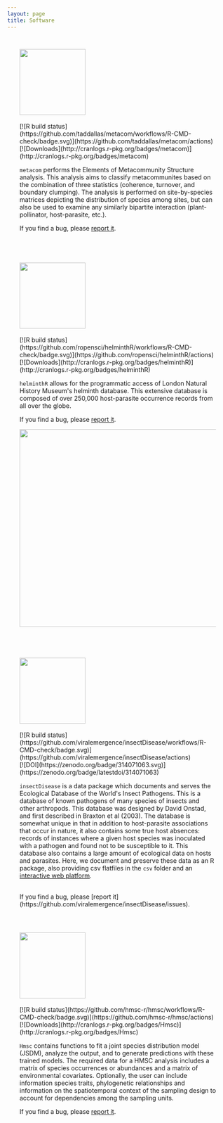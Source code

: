 ```yaml
---
layout: page
title: Software
---
```




<style>
    .pure-g > div {
        -webkit-box-sizing: border-box;
        -moz-box-sizing: border-box;
        box-sizing: border-box;
    }
    .l-box {
        padding: 2em;
    }
</style>


<div class="pure-g" markdown="1">

<div class="pure-u-1-2 l-box"  markdown="1">
<img src ="../resources/metacom.png" width="150" align="middle"> 
<br/>
<a href="https://github.com/taddallas/metacom"><i style="color:Black" class="fab fa-2x fa-github"></i></a>
<a href="https://cran.r-project.org/web/packages/metacom/index.html"> <i style="color:Black" class="fa-brands fa-r-project fa-2x"></i></a>
<br/>
[![R build status](https://github.com/taddallas/metacom/workflows/R-CMD-check/badge.svg)](https://github.com/taddallas/metacom/actions)
<br/>
[![Downloads](http://cranlogs.r-pkg.org/badges/metacom)](http://cranlogs.r-pkg.org/badges/metacom)

`metacom` performs the Elements of Metacommunity Structure analysis. This analysis aims to classify metacommunites based on the combination of three statistics (coherence, turnover, and boundary clumping). The analysis is performed on site-by-species matrices depicting the distribution of species among sites, but can also be used to examine any similarly bipartite interaction (plant-pollinator, host-parasite, etc.).

If you find a bug, please [report it](https://github.com/taddallas/metacom/issues).
</div>







<div class="pure-u-1-2 l-box"  markdown="1">

<img src ="../resources/helminthR.png" width="150" align="middle">
<br/>
<a href="https://github.com/ropensci/helminthR"> <i style="color:Black" class="fab fa-2x fa-github"></i></a>
<a href="https://cran.r-project.org/web/packages/helminthR/index.html"> <i style="color:Black" class="fa-brands fa-r-project fa-2x"></i></a>
<br/>
[![R build status](https://github.com/ropensci/helminthR/workflows/R-CMD-check/badge.svg)](https://github.com/ropensci/helminthR/actions)
<br/>
[![Downloads](http://cranlogs.r-pkg.org/badges/helminthR)](http://cranlogs.r-pkg.org/badges/helminthR)
<br/>

`helminthR` allows for the programmatic access of London Natural History Museum's helminth database. This extensive database is composed of over 250,000 host-parasite occurrence records from all over the globe.

If you find a bug, please [report it](https://github.com/ropensci/helminthR/issues).

<a href="http://ropensci.org"> <img src= "http://ropensci.org/public_images/github_footer.png"  style="width: 450px;"> </a>
</div>




<div class="pure-u-1-2 l-box"  markdown="1">

<img src ="../resources/insectDisease.png" width="150" align="middle">
<br/>
<a href="https://github.com/viralemergence/insectDisease"> <i style="color:Black" class="fab fa-2x fa-github"></i></a>
<a href="https://cran.r-project.org/web/packages/insectDisease/index.html"> <i style="color:Black" class="fa-brands fa-r-project fa-2x"></i></a>
<br/>
[![R build status](https://github.com/viralemergence/insectDisease/workflows/R-CMD-check/badge.svg)](https://github.com/viralemergence/insectDisease/actions)
<br/>
[![DOI](https://zenodo.org/badge/314071063.svg)](https://zenodo.org/badge/latestdoi/314071063)
<br/>

`insectDisease` is a data package which documents and serves the Ecological Database of the World's Insect Pathogens. This is a database of known pathogens of many species of insects and other arthropods. This database was designed by David Onstad, and first described in Braxton et al (2003). The database is somewhat unique in that in addition to host-parasite associations that occur in nature, it also contains some true host absences: records of instances where a given host species was inoculated with a pathogen and found not to be susceptible to it. This database also contains a large amount of ecological data on hosts and parasites. Here, we document and preserve these data as an R package, also providing csv flatfiles in the `csv` folder and an [interactive web platform](https://edwip.ecology.uga.edu/download).

<br/>
If you find a bug, please [report it](https://github.com/viralemergence/insectDisease/issues).

</div>




<div class="pure-u-1-2 l-box"  markdown="1">

<img src ="../resources/hmsc.png" width="150" align="middle">
<br/>
<a href="https://github.com/hmsc-r/hmsc"> <i style="color:Black" class="fab fa-2x fa-github"></i></a>
<a href="https://cran.r-project.org/web/packages/Hmsc/index.html"> <i style="color:Black" class="fa-brands fa-r-project fa-2x"></i></a>
<br/>
[![R build status](https://github.com/hmsc-r/hmsc/workflows/R-CMD-check/badge.svg)](https://github.com/hmsc-r/hmsc/actions)
<br/>
[![Downloads](http://cranlogs.r-pkg.org/badges/Hmsc)](http://cranlogs.r-pkg.org/badges/Hmsc)
<br/>

`Hmsc` contains functions to fit a joint species distribution model (JSDM), analyze the output, and to generate predictions with these trained models. The required data for a HMSC analysis includes a matrix of species occurrences or abundances and a matrix of environmental covariates. Optionally, the user can include information species traits, phylogenetic relationships and information on the spatiotemporal context of the sampling design to account for dependencies among the sampling units.


If you find a bug, please [report it](https://github.com/hmsc-r/HMSC/issues).

</div>



</div>
